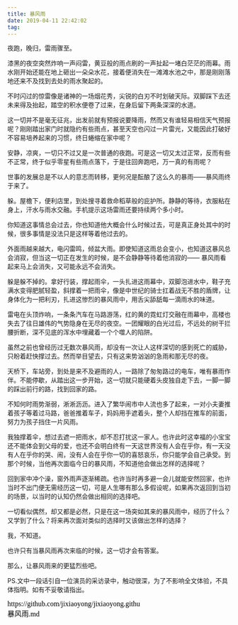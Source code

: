 ```yaml
---
title: 暴风雨
date: 2019-04-11 22:42:02
tag: 
---
```


夜跑，晚归，雷雨骤至。

漆黑的夜空突然炸响一声闷雷，黄豆般的雨点刷的一声扯起一堵白茫茫的雨幕。雨水刚开始还能在地上砸出一朵朵水花，接着便消失在一滩滩水池之中，那是刚刚落地还来不及找到去处的雨水聚起的。

不时闪过的惊雷像是诸神的一场烟花秀，尖锐的白刃不时划破天际。双脚踩下去还未来得及抬起，踏空的积水便卷了过来，在身后留下两条深深的水道。

这一切并不是毫无征兆，出发前就有预报说要降雨，然而又有谁轻易相信天气预报呢？刚刚踏出家门时就隐约有些雨点，甚至天空也闪过一片雷光，又能因此打破好不容易培养起来的习惯，终日蜷缩在家中呢？

安静，凉爽，一切只不过又是一次普通的夜跑。可是这一切又太过正常，反而有些不正常，终于似乎零星有些雨点落下，于是往回奔跑吧，万一真的有雨呢？

世事的发展总是不以人的意志而转移，更何况是酝酿了这么久的暴雨——暴风雨终于来了。

躲。屋檐下，便利店里，到处搜寻着救命稻草般的庇护所。静静的等待，衣服粘在身上，汗水与雨水交融。手机提示这场雷雨还要持续两个多小时。

你知道这事情总会过去，你也知道他大概会什么时候过去，可是真正身处其中的时候，很多事情是没法只是这样等着他过去的。

外面雨越来越大，电闪雷鸣，倾盆大雨。即使知道这雨总会变小，也知道这暴风总会消寂，但当这一切正在发生的时候，是不会静静等待着他消寂的—— 暴风雨看起来马上会消失，又可能永远不会消失。

躲是躲不掉的。拿好行装，撑起雨伞，一头扎进这雨幕中，双脚泡进水中，鞋子充满水变得肥腻轻盈，斜撑着一把雨伞，像是中世纪的骑士扛着战无不胜的盾牌，让身体化为一把利刃，扎进这惨烈的暴风雨中，用舌尖舔舐每一滴雨水的味道。

雷电在头顶炸响，一条条汽车在马路游荡，红的黄的霓虹灯交融在雨幕中，高楼也失去了往日雄伟的气势隐身在无尽的夜空。一团耀眼的白光过后，不远处的树干拦腰折断，深不见底的浑水中埋藏着一个个噬人的陷阱。

虽然之前也曾经历过无数次暴风雨，却没有一次让人这样深切的感到死亡的威胁，只盼着赶快撑过去。然而举目望去，只有这来势汹汹的急雨和那无尽的夜。

天桥下，车站旁，到处是来不及避雨的人，一路除了匆匆路过的电车，唯有暴雨作伴。不能停歇，从踏出这一步开始，这一切就只能硬着头皮独自走下去，一脚一脚的踩出前行的路，找到回家的路。

不知何时雨势渐弱，淅淅沥沥。进入了繁华闹市中人流也多了起来，一对小夫妻推着孩子等着过马路，爸爸推着车子，妈妈用手遮着头，整个人却挡在推车的前面，努力为孩子挡住一片风雨。

我独撑着伞，想过去遮一把雨水，却不忍打扰这一家人。也许此时这幸福的小宝宝还不能体会到父母的爱，也还不会明白终有一天这世界没有人会在乎你，有一天没有人在乎你的哭、闹，没有人会在乎你一切的喜怒哀乐，你只能学会自己承受。到那个时候，当他再次面临今日的暴风雨，不知道他会做出怎样的选择呢？

回到家中冲个澡，窗外雨声逐渐稀疏。也许当时再多避一会儿就能安然回家，也许当时不出门便无需经历这一切，可是人生哪有那么多假设呢，如果再次返回到当初的场景，以当时的认知仍然会做出相同的选择吧。

一切看似偶然，却又都是必然，只是在这一场突如其来的暴风雨中，经历了什么？又学到了什么？将来再次面对类似的选择时又该做出怎样的选择？

我，不知道。

也许只有当暴风雨再次来临的时候，这一切才会有答案。

那么，让暴风雨来的更猛烈些吧。





PS.文中一段话引自一位演员的采访录中，触动很深，为了不影响全文体验，不具体指明。如有不妥敬请指出。

<script src="https://jixiaoyong.github.io/js/edit_on_github.js"></script>
<iframe id="iframeid" scrolling=false height="50" frameborder="no" border="0" marginwidth="0" marginheight="0" onload="Javascript:editOnGithub()" srcdoc="<div id=&quot;url&quot;>https://github.com/jixiaoyong/jixiaoyong.github.io/blob/hexo_blog/imissyou/source/_posts/暴风雨.md</div>"></iframe>
